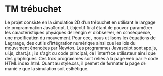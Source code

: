 # TM trébuchet
Le projet consiste en la simulation 2D d’un trébuchet en utilisant le langage de programmation JavaScript. 
L’objectif final étant de pouvoir paramétrer les caractéristiques physiques de l’engin et d’observer, en conséquence, une modification du mouvement. 
Pour ceci, nous utilisons les équations de Lagrange, des outils d’intégration numérique ainsi que les lois du mouvement énoncées par Newton. 
Les programmes Javascript sont app.js, ui.js, chart.js ; ils s'agit du code principal, de l'interface utilisateur ainsi que des graphiques. 
Ces trois programmes sont reliés à la page web par le code HTML index.html. Quant au style.css, il permet de formater la page de manière que la simulation soit esthétique.


